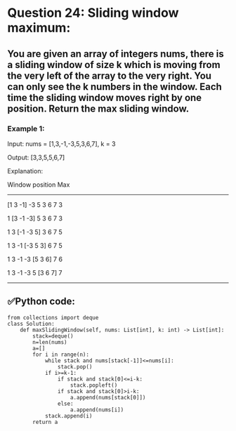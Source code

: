 # Question 24: Sliding window maximum:

## You are given an array of integers nums, there is a sliding window of size k which is moving from the very left of the array to the very right. You can only see the k numbers in the window. Each time the sliding window moves right by one position. Return the max sliding window.

### Example 1:

Input: nums = [1,3,-1,-3,5,3,6,7], k = 3

Output: [3,3,5,5,6,7]

Explanation: 

Window position                Max

---------------               -----

[1  3  -1] -3  5  3  6  7       3

 1 [3  -1  -3] 5  3  6  7       3
 
 1  3 [-1  -3  5] 3  6  7       5
 
 1  3  -1 [-3  5  3] 6  7       5
 
 1  3  -1  -3 [5  3  6] 7       6
 
 1  3  -1  -3  5 [3  6  7]      7
 
---
## ✅Python code:

```
from collections import deque
class Solution:
    def maxSlidingWindow(self, nums: List[int], k: int) -> List[int]:
        stack=deque()
        n=len(nums)
        a=[]
        for i in range(n):
            while stack and nums[stack[-1]]<=nums[i]:
                stack.pop()
            if i>=k-1:
                if stack and stack[0]<=i-k:
                    stack.popleft()
                if stack and stack[0]>i-k:
                    a.append(nums[stack[0]])
                else:
                    a.append(nums[i])            
            stack.append(i)          
        return a
```

